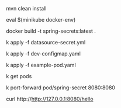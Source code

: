 mvn clean install

eval $(minikube docker-env)

docker build -t spring-secrets:latest .

k apply -f datasource-secret.yml

k apply -f dev-configmap.yaml


k apply -f example-pod.yaml


k get pods

k port-forward pod/spring-secret 8080:8080

curl http://http://127.0.0.1:8080/hello